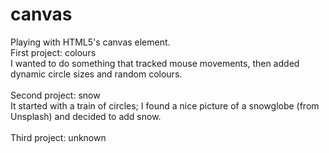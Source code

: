 # canvas
Playing with HTML5's canvas element.<br>
First project: colours<br>
I wanted to do something that tracked mouse movements, then added dynamic circle sizes and random colours.<br>
<br>
Second project: snow<br>
It started with a train of circles; I found a nice picture of a snowglobe (from Unsplash) and decided to add snow.<br>
<br>
Third project: unknown

